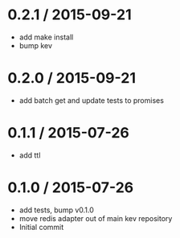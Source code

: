 
0.2.1 / 2015-09-21
==================

  * add make install
  * bump kev

0.2.0 / 2015-09-21
==================

  * add batch get and update tests to promises

0.1.1 / 2015-07-26
==================

  * add ttl

0.1.0 / 2015-07-26
==================

  * add tests, bump v0.1.0
  * move redis adapter out of main kev repository
  * Initial commit
